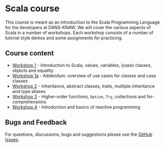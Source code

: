 Scala course
============

This course is meant as an introduction to the Scala Programming Language for the developers at DANS-KNAW. 
We will cover the various aspects of Scala in a number of workshops. Each workshop consists of a number of 
tutorial style demos and some assignments for practicing.


Course content
--------------
* [Workshop 1](src/main/scala/workshop1) - Introduction to Scala, values, variables, (case) classes, objects and equality
* [Workshop 1a](src/main/scala/workshop1a) - Addendum: overview of use cases for classes and case classes
* [Workshop 2](src/main/scala/workshop2) - Inheritance, abstract classes, traits, multiple inheritance and type aliases
* [Workshop 3](src/main/scala/workshop3) - Higher-order functions, `Option`, `Try`, collections and for-comprehensions
* [Workshop 4](src/main/scala/workshop4) - Introduction and basics of reactive programming


Bugs and Feedback
-----------------
For questions, discussions, bugs and suggestions please use the [GitHub Issues](issues).
